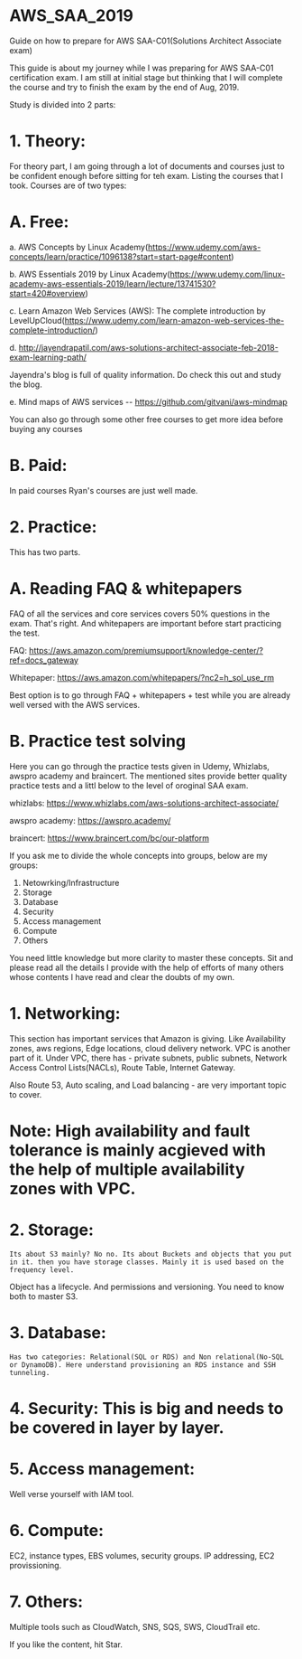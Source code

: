 # AWS_SAA_2019
Guide on how to prepare for AWS SAA-C01(Solutions Architect Associate exam)


This guide is about my journey while I was preparing for AWS SAA-C01 certification exam. I am still at initial stage but thinking that I will complete the course and try to finish the exam by the end of Aug, 2019. 

Study is divided into 2 parts:

# 1. Theory:
For theory part, I am going through a lot of documents and courses just to be confident enough before sitting for teh exam.
Listing the courses that I took. Courses are of two types:

# A. Free:

a. AWS Concepts by Linux Academy(https://www.udemy.com/aws-concepts/learn/practice/1096138?start=start-page#content)

b. AWS Essentials 2019 by Linux Academy(https://www.udemy.com/linux-academy-aws-essentials-2019/learn/lecture/13741530?start=420#overview)

c. Learn Amazon Web Services (AWS): The complete introduction   by LevelUpCloud(https://www.udemy.com/learn-amazon-web-services-the-complete-introduction/)

d. http://jayendrapatil.com/aws-solutions-architect-associate-feb-2018-exam-learning-path/

Jayendra's blog is full of quality information. Do check this out and study the blog. 

e. Mind maps of AWS services -- https://github.com/gitvani/aws-mindmap 

You can also go through some other free courses to get more idea before buying any courses

# B. Paid: 
In paid courses Ryan's courses are just well made. 



# 2. Practice:
This has two parts. 
# A. Reading FAQ & whitepapers
FAQ of all the services and core services covers 50% questions in the exam. That's right. And whitepapers are important before start practicing the test. 

FAQ: https://aws.amazon.com/premiumsupport/knowledge-center/?ref=docs_gateway

Whitepaper: https://aws.amazon.com/whitepapers/?nc2=h_sol_use_rm

Best option is to go through FAQ + whitepapers + test while you are already well versed with the AWS services. 

# B. Practice test solving
  Here you can go through the practice tests given in Udemy, Whizlabs, awspro academy and braincert. The mentioned sites provide better quality practice tests and a littl below to the level of oroginal SAA exam. 
  
  whizlabs: https://www.whizlabs.com/aws-solutions-architect-associate/
  
  awspro academy: https://awspro.academy/
  
  braincert: https://www.braincert.com/bc/our-platform
  
  
  If you ask me to divide the whole concepts into groups, below are my groups:
  
  1. Netowrking/Infrastructure 
  2. Storage
  3. Database
  4. Security
  5. Access management
  6. Compute
  7. Others
  
  You need little knowledge but more clarity to master these concepts. Sit and please read all the details I provide with the help of efforts of many others whose contents I have read and clear the doubts of my own.
  
#  1. Networking: 
  
  This section has important services that Amazon is giving. Like Availability zones, aws regions, Edge locations, cloud delivery network. VPC is another part of it.
  Under VPC,  there has - private subnets, public subnets, Network Access Control Lists(NACLs), Route Table, Internet Gateway.
  
  Also Route 53, Auto scaling, and Load balancing - are very important topic to cover. 
  
  # Note: High availability and fault tolerance is mainly acgieved with the help of multiple availability zones with VPC. 
  
#  2. Storage: 
    Its about S3 mainly? No no. Its about Buckets and objects that you put in it. then you have storage classes. Mainly it is used based on the frequency level. 
  
  Object has a lifecycle. And permissions and versioning. You need to know both to master S3.
  
#  3. Database: 
    Has two categories: Relational(SQL or RDS) and Non relational(No-SQL or DynamoDB). Here understand provisioning an RDS instance and SSH tunneling.
  
#  4. Security: This is big and needs to be covered in layer by layer.
  
#  5. Access management: 
  Well verse yourself with IAM tool.
  
#  6. Compute: 
  EC2, instance types, EBS volumes, security groups. IP addressing, EC2 provissioning.
  
#  7. Others: 
  Multiple tools such as CloudWatch, SNS, SQS, SWS, CloudTrail etc.
  
  
If you like the content, hit Star.   

